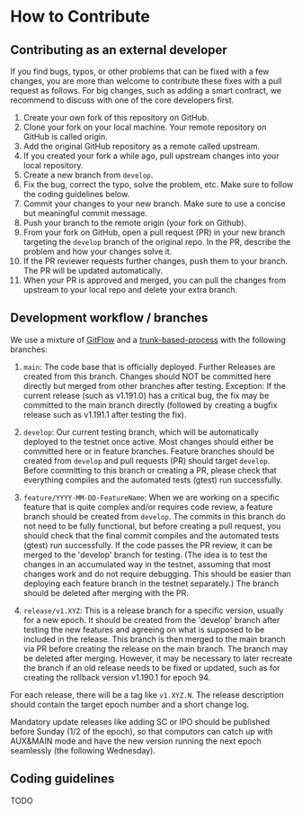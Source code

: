 # How to Contribute

## Contributing as an external developer

If you find bugs, typos, or other problems that can be fixed with a few changes, you are more than welcome to contribute these fixes with a pull request as follows.
For big changes, such as adding a smart contract, we recommend to discuss with one of the core developers first.

1. Create your own fork of this repository on GitHub. 
2. Clone your fork on your local machine. Your remote repository on GitHub is called origin.
3. Add the original GitHub repository as a remote called upstream.
4. If you created your fork a while ago, pull upstream changes into your local repository.
5. Create a new branch from `develop`.
6. Fix the bug, correct the typo, solve the problem, etc. Make sure to follow the coding guidelines below.
7. Commit your changes to your new branch. Make sure to use a concise but meaningful commit message.
8. Push your branch to the remote origin (your fork on Github).
9. From your fork on GitHub, open a pull request (PR) in your new branch targeting the `develop` branch of the original repo. In the PR, describe the problem and how your changes solve it.
10. If the PR reviewer requests further changes, push them to your branch. The PR will be updated automatically.
11. When your PR is approved and merged, you can pull the changes from upstream to your local repo and delete your extra branch.


## Development workflow / branches

We use a mixture of [GitFlow](https://www.atlassian.com/git/tutorials/comparing-workflows/gitflow-workflow) and a [trunk-based-process](https://www.atlassian.com/continuous-delivery/continuous-integration/trunk-based-development) with the following branches:

1. `main`: The code base that is officially deployed. Further Releases are created from this branch.
Changes should NOT be committed here directly but merged from other branches after testing.
Exception: If the current release (such as v1.191.0) has a critical bug, the fix may be committed to the main branch directly (followed by creating a bugfix release such as v1.191.1 after testing the fix).

2. `develop`: Our current testing branch, which will be automatically deployed to the testnet once active.
Most changes should either be committed here or in feature branches.
Feature branches should be created from `develop` and pull requests (PR) should target `develop`.
Before committing to this branch or creating a PR, please check that everything compiles and the automated tests (gtest) run successfully.

3. `feature/YYYY-MM-DD-FeatureName`: When we are working on a specific feature that is quite complex and/or requires code review, a feature branch should be created from `develop`.
The commits in this branch do not need to be fully functional, but before creating a pull request, you should check that the final commit compiles and the automated tests (gtest) run successfully.
If the code passes the PR review, it can be merged to the 'develop' branch for testing.
(The idea is to test the changes in an accumulated way in the testnet, assuming that most changes work and do not require debugging. This should be easier than deploying each feature branch in the testnet separately.)
The branch should be deleted after merging with the PR.

4. `release/v1.XYZ`: This is a release branch for a specific version, usually for a new epoch.
It should be created from the 'develop' branch after testing the new features and agreeing on what is supposed to be included in the release.
This branch is then merged to the main branch via PR before creating the release on the main branch.
The branch may be deleted after merging.
However, it may be necessary to later recreate the branch if an old release needs to be fixed or updated, such as for creating the rollback version v1.190.1 for epoch 94.

For each release, there will be a tag like `v1.XYZ.N`.
The release description should contain the target epoch number and a short change log.

Mandatory update releases like adding SC or IPO should be published before Sunday (1/2 of the epoch), so that computors can catch up with AUX&MAIN mode and have the new version running the next epoch seamlessly (the following Wednesday).


## Coding guidelines

TODO


